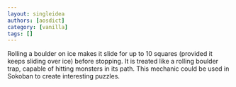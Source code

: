 ```yaml
---
layout: singleidea
authors: [aosdict]
category: [vanilla]
tags: []
---
```

Rolling a boulder on ice makes it slide for up to 10 squares (provided it keeps sliding over ice) before stopping. It is treated like a rolling boulder trap, capable of hitting monsters in its path. This mechanic could be used in Sokoban to create interesting puzzles.
